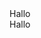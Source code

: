 <html>
<head>
<title>jsTokenizer - Simple JavaScript Tokenizer</title>
</head>
<body>
Hallo
<br>
Hallo

</body>
</html>
